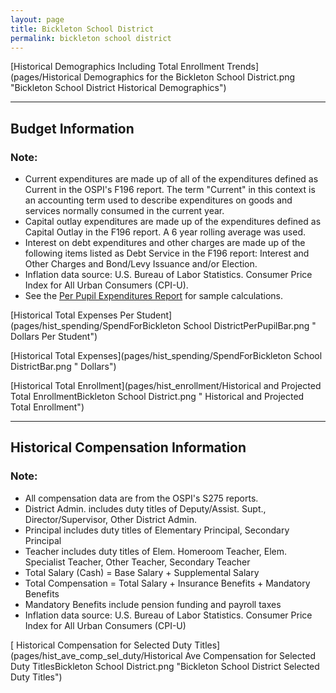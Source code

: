 ```yaml
---
layout: page
title: Bickleton School District
permalink: bickleton school district
---
```



[Historical Demographics Including Total Enrollment Trends](pages/Historical Demographics for the Bickleton School District.png "Bickleton School District Historical Demographics")

___

## Budget Information
### Note:
- Current expenditures are made up of all of the expenditures defined as Current in the OSPI's F196 report. The term "Current" in this context is an accounting term used to describe expenditures on goods and services normally consumed in the current year.
- Capital outlay expenditures are made up of the expenditures defined as Capital Outlay in the F196 report. A 6 year rolling average was used.
- Interest on debt expenditures and other charges are made up of the following items listed as Debt Service in the F196 report: Interest and Other Charges and Bond/Levy Issuance and/or Election.
- Inflation data source: U.S. Bureau of Labor Statistics. Consumer Price Index for All Urban Consumers (CPI-U).
- See the [Per Pupil Expenditures Report](report_expenditures) for sample calculations.

[Historical Total Expenses Per Student](pages/hist_spending/SpendForBickleton School DistrictPerPupilBar.png " Dollars Per Student")

[Historical Total Expenses](pages/hist_spending/SpendForBickleton School DistrictBar.png " Dollars")

[Historical Total Enrollment](pages/hist_enrollment/Historical and Projected Total EnrollmentBickleton School District.png " Historical and Projected Total Enrollment")


___

## Historical Compensation Information
### Note:
- All compensation data are from the OSPI's S275 reports.
- District Admin. includes duty titles of Deputy/Assist. Supt., Director/Supervisor, Other District Admin.
- Principal includes duty titles of Elementary Principal, Secondary Principal
- Teacher includes duty titles of Elem. Homeroom Teacher, Elem. Specialist Teacher, Other Teacher, Secondary Teacher
- Total Salary (Cash) = Base Salary + Supplemental Salary
- Total Compensation = Total Salary + Insurance Benefits + Mandatory Benefits
- Mandatory Benefits include pension funding and payroll taxes
- Inflation data source: U.S. Bureau of Labor Statistics. Consumer Price Index for All Urban Consumers (CPI-U)

[ Historical Compensation for Selected Duty Titles](pages/hist_ave_comp_sel_duty/Historical Ave Compensation for Selected Duty TitlesBickleton School District.png "Bickleton School District Selected Duty Titles")

